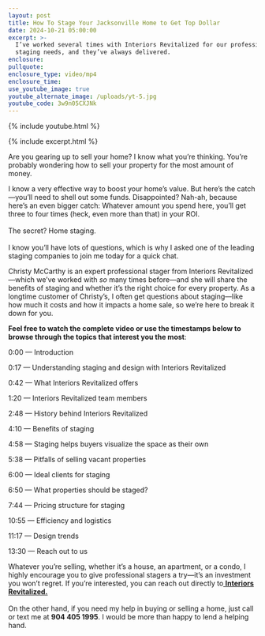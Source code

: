 ```yaml
---
layout: post
title: How To Stage Your Jacksonville Home to Get Top Dollar
date: 2024-10-21 05:00:00
excerpt: >-
  I’ve worked several times with Interiors Revitalized for our professional
  staging needs, and they’ve always delivered. 
enclosure:
pullquote:
enclosure_type: video/mp4
enclosure_time:
use_youtube_image: true
youtube_alternate_image: /uploads/yt-5.jpg
youtube_code: 3w9n05CXJNk
---
```

{% include youtube.html %}

{% include excerpt.html %}

Are you gearing up to sell your home? I know what you’re thinking. You’re probably wondering how to sell your property for the most amount of money.

I know a very effective way to boost your home’s value. But here’s the catch—you’ll need to shell out some funds. Disappointed? Nah-ah, because here’s an even bigger catch: Whatever amount you spend here, you’ll get three to four times (heck, even more than that) in your ROI.<br><br>The secret? Home staging.<br><br>I know you’ll have lots of questions, which is why I asked one of the leading staging companies to join me today for a quick chat.

Christy McCarthy is an expert professional stager from Interiors Revitalized—which we’ve worked with *so* many times before—and she will share the benefits of staging and whether it’s the right choice for every property. As a longtime customer of Christy’s, I often get questions about staging—like how much it costs and how it impacts a home sale, so we’re here to break it down for you.

**Feel free to watch the complete video or use the timestamps below to browse through the topics that interest you the most**:

0:00 — Introduction

0:17 — Understanding staging and design with Interiors Revitalized

0:42 — What Interiors Revitalized offers

1:20 — Interiors Revitalized team members

2:48 — History behind Interiors Revitalized

4:10 — Benefits of staging

4:58 — Staging helps buyers visualize the space as their own

5:38 — Pitfalls of selling vacant properties

6:00 — Ideal clients for staging

6:50 — What properties should be staged?

7:44 — Pricing structure for staging

10:55 — Efficiency and logistics

11:17 — Design trends

13:30 — Reach out to us

Whatever you’re selling, whether it’s a house, an apartment, or a condo, I highly encourage you to give professional stagers a try—it’s an investment you won’t regret. If you’re interested, you can reach out directly to[<u> </u>**<u>Interiors Revitalized.</u>**](http://www.interiorsrevitalized.com)**<u><br /></u>**<br>On the other hand, if you need my help in buying or selling a home, just call or text me at **904 405 1995**. I would be more than happy to lend a helping hand.